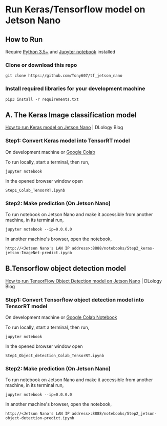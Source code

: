 # Run Keras/Tensorflow model on Jetson Nano


## How to Run
Require [Python 3.5+](https://www.python.org/ftp/python/3.6.7/python-3.6.7.exe) and [Jupyter notebook](https://jupyter.readthedocs.io/en/latest/install.html) installed
### Clone or download this repo
```
git clone https://github.com/Tony607/tf_jetson_nano
```

### Install required libraries for your development machine
`pip3 install -r requirements.txt`
## A. The Keras Image classification model
[How to run Keras model on Jetson Nano](https://www.dlology.com/blog/how-to-run-keras-model-on-jetson-nano/) | DLology Blog
### Step1: Convert Keras model into TensorRT model
On development machine or [Google Colab](https://colab.research.google.com/github/Tony607/tf_jetson_nano/blob/master/Step1_Colab_TensorRT.ipynb)


To run locally, start a terminal, then run,
```
jupyter notebook
```

In the opened browser window open
```
Step1_Colab_TensorRT.ipynb
```

### Step2: Make prediction (On Jetson Nano)
To run notebook on Jetson Nano and make it accessible from another machine, in its terminal run,
```
jupyter notebook --ip=0.0.0.0
```
In another machine's browser, open the notebook,
```
http://<Jetson Nano's LAN IP address>:8888/notebooks/Step2_keras-jetson-ImageNet-predict.ipynb
```
## B.Tensorflow object detection model
[How to run TensorFlow Object Detection model on Jetson Nano](https://www.dlology.com/blog/how-to-run-tensorflow-object-detection-model-on-jetson-nano/) | DLology Blog

### Step1: Convert Tensorflow object detection model into TensorRT model 
On development machine or [Google Colab Notebook](https://colab.research.google.com/github/Tony607/tf_jetson_nano/blob/master/Step1_Object_detection_Colab_TensorRT.ipynb)

To run locally, start a terminal, then run,
```
jupyter notebook
```

In the opened browser window open
```
Step1_Object_detection_Colab_TensorRT.ipynb
```

### Step2: Make prediction (On Jetson Nano)
To run notebook on Jetson Nano and make it accessible from another machine, in its terminal run,
```
jupyter notebook --ip=0.0.0.0
```
In another machine's browser, open the notebook,
```
http://<Jetson Nano's LAN IP address>:8888/notebooks/Step2_jetson-object-detection-predict.ipynb
```
